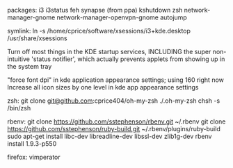 packages:
i3
i3status
feh
synapse (from ppa)
kshutdown
zsh
network-manager-gnome
network-manager-openvpn-gnome
autojump

symlink: 
ln -s /home/cprice/software/xsessions/i3+kde.desktop /usr/share/xsessions

Turn off most things in the KDE startup services, INCLUDING the super
non-intuitive 'status notifier', which actually prevents applets from
showing up in the system tray

"force font dpi" in kde application appearance settings; using 160 right now
Increase all icon sizes by one level in kde app appearance settings

zsh:
git clone git@github.com:cprice404/oh-my-zsh ./.oh-my-zsh
chsh -s /bin/zsh

rbenv:
git clone https://github.com/sstephenson/rbenv.git ~/.rbenv 
git clone https://github.com/sstephenson/ruby-build.git ~/.rbenv/plugins/ruby-build
sudo apt-get install libc-dev libreadline-dev libssl-dev zlib1g-dev
rbenv install 1.9.3-p550

firefox:
vimperator
